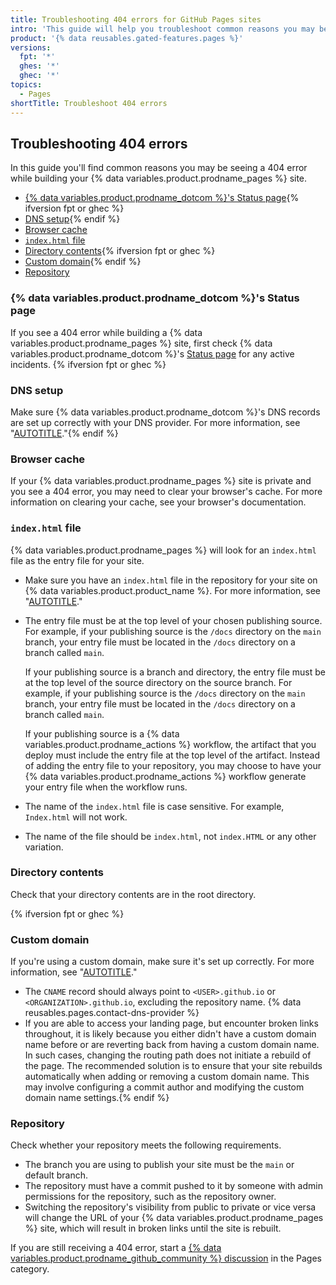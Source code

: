 ```yaml
---
title: Troubleshooting 404 errors for GitHub Pages sites
intro: 'This guide will help you troubleshoot common reasons you may be seeing a 404 error.'
product: '{% data reusables.gated-features.pages %}'
versions:
  fpt: '*'
  ghes: '*'
  ghec: '*'
topics:
  - Pages
shortTitle: Troubleshoot 404 errors
---
```


## Troubleshooting 404 errors

In this guide you'll find common reasons you may be seeing a 404 error while building your {% data variables.product.prodname_pages %} site.

* [{% data variables.product.prodname_dotcom %}'s Status page](#githubs-status-page){% ifversion fpt or ghec %}
* [DNS setup](#dns-setup){% endif %}
* [Browser cache](#browser-cache)
* [`index.html` file](#indexhtml-file)
* [Directory contents](#directory-contents){% ifversion fpt or ghec %}
* [Custom domain](#custom-domain){% endif %}
* [Repository](#repository)

### {% data variables.product.prodname_dotcom %}'s Status page

If you see a 404 error while building a {% data variables.product.prodname_pages %} site, first check {% data variables.product.prodname_dotcom %}'s [Status page](https://githubstatus.com) for any active incidents. {% ifversion fpt or ghec %}

### DNS setup

Make sure {% data variables.product.prodname_dotcom %}'s DNS records are set up correctly with your DNS provider. For more information, see "[AUTOTITLE](/pages/configuring-a-custom-domain-for-your-github-pages-site/managing-a-custom-domain-for-your-github-pages-site)."{% endif %}

### Browser cache

If your {% data variables.product.prodname_pages %} site is private and you see a 404 error, you may need to clear your browser's cache. For more information on clearing your cache, see your browser's documentation.

### `index.html` file

{% data variables.product.prodname_pages %} will look for an `index.html` file as the entry file for your site.

* Make sure you have an `index.html` file in the repository for your site on {% data variables.product.product_name %}. For more information, see "[AUTOTITLE](/pages/getting-started-with-github-pages/creating-a-github-pages-site#creating-your-site)."
* The entry file must be at the top level of your chosen publishing source. For example, if your publishing source is the `/docs` directory on the `main` branch, your entry file must be located in the `/docs` directory on a branch called `main`.

  If your publishing source is a branch and directory, the entry file must be at the top level of the source directory on the source branch. For example, if your publishing source is the `/docs` directory on the `main` branch, your entry file must be located in the `/docs` directory on a branch called `main`.

  If your publishing source is a {% data variables.product.prodname_actions %} workflow, the artifact that you deploy must include the entry file at the top level of the artifact. Instead of adding the entry file to your repository, you may choose to have your {% data variables.product.prodname_actions %} workflow generate your entry file when the workflow runs.

* The name of the `index.html` file is case sensitive. For example, `Index.html` will not work.
* The name of the file should be `index.html`, not `index.HTML` or any other variation.

### Directory contents

Check that your directory contents are in the root directory.

{% ifversion fpt or ghec %}

### Custom domain

If you're using a custom domain, make sure it's set up correctly. For more information, see "[AUTOTITLE](/pages/configuring-a-custom-domain-for-your-github-pages-site/about-custom-domains-and-github-pages)."

* The `CNAME` record should always point to `<USER>.github.io` or `<ORGANIZATION>.github.io`, excluding the repository name. {% data reusables.pages.contact-dns-provider %}
* If you are able to access your landing page, but encounter broken links throughout, it is likely because you either didn't have a custom domain name before or are reverting back from having a custom domain name. In such cases, changing the routing path does not initiate a rebuild of the page. The recommended solution is to ensure that your site rebuilds automatically when adding or removing a custom domain name. This may involve configuring a commit author and modifying the custom domain name settings.{% endif %}

### Repository

Check whether your repository meets the following requirements.

* The branch you are using to publish your site must be the `main` or default branch.
* The repository must have a commit pushed to it by someone with admin permissions for the repository, such as the repository owner.
* Switching the repository's visibility from public to private or vice versa will change the URL of your {% data variables.product.prodname_pages %} site, which will result in broken links until the site is rebuilt.

If you are still receiving a 404 error, start a [{% data variables.product.prodname_github_community %} discussion](https://github.com/orgs/community/discussions/categories/pages) in the Pages category.

